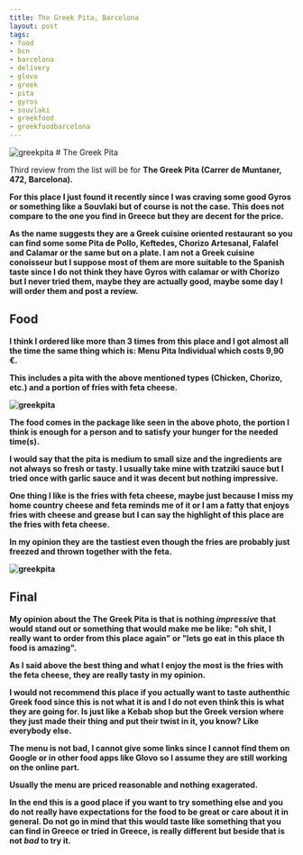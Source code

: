 ```yaml
---
title: The Greek Pita, Barcelona
layout: post
tags:
- food
- bcn
- barcelona
- delivery
- glovo
- greek
- pita
- gyros
- souvlaki
- greekfood
- greekfoodbarcelona
---
```


<img src="https://i.imgur.com/6sKqm6o.png" alt="greekpita">
# The Greek Pita

Third review from the list will be for <b>The Greek Pita<b/> (Carrer de Muntaner, 472, Barcelona).

For this place I just found it recently since I was craving some good Gyros or something like a Souvlaki but of course is not the case. This does not compare to the one you find in Greece but they are decent for the price.

<!-- more -->

As the name suggests they are a Greek cuisine oriented restaurant so you can find some some Pita de Pollo, Keftedes, Chorizo Artesanal, Falafel and Calamar or the same but on a plate. I am not a Greek cuisine conoisseur but I suppose most of them are more suitable to the Spanish taste since I do not think they have Gyros with calamar or with Chorizo but I never tried them, maybe they are actually good, maybe some day I will order them and post a review.
	
## Food

I think I ordered like more than 3 times from this place and I got almost all the time the same thing which is: <b>Menu Pita Individual</b> which costs 9,90 €.

This includes a pita with the above mentioned types (Chicken, Chorizo, etc.) and a portion of fries with feta cheese. 

<img src="https://i.imgur.com/swrWsMA.png" alt="greekpita">

The food comes in the package like seen in the above photo, the portion I think is enough for a person and to satisfy your hunger for the needed time(s). 

I would say that the pita is medium to small size and the ingredients are not always so fresh or tasty. I usually take mine with tzatziki sauce but I tried once with garlic sauce and it was decent but nothing impressive.
	
One thing I like is the fries with feta cheese, maybe just because I miss my home country cheese and feta reminds me of it or I am a fatty that enjoys fries with cheese and grease but I can say the highlight of this place are the <b>fries with feta cheese</b>. 
	
In my opinion they are the tastiest even though the fries are probably just freezed and thrown together with the feta. 

<img src="https://i.imgur.com/xy3LZD0.png" alt="greekpita">


## Final
	
My opinion about the <b>The Greek Pita</b> is that is nothing *impressive* that would stand out or something that would make me be like: "oh shit, I really want to order from this place again" or "lets go eat in this place th food is amazing".
	
As I said above the best thing and what I enjoy the most is the fries with the feta cheese, they are really tasty in my opinion.
	
I would not recommend this place if you actually want to taste authenthic Greek food since this is not what it is and I do not even think this is what they are going for. Is just like a Kebab shop but the Greek version where they just made their thing and put their twist in it, you know? Like everybody else.
	
The menu is not bad, I cannot give some links since I cannot find them on <b>Google</b> or in other food apps like <b>Glovo</b> so I assume they are still working on the online part.
	
Usually the menu are priced reasonable and nothing exagerated.
	
In the end this is a good place if you want to try something else and you do not really have expectations for the food to be great or care about it in general. Do not go in mind that this would taste like something that you can find in Greece or tried in Greece, is really different but beside that is not *bad* to try it.
